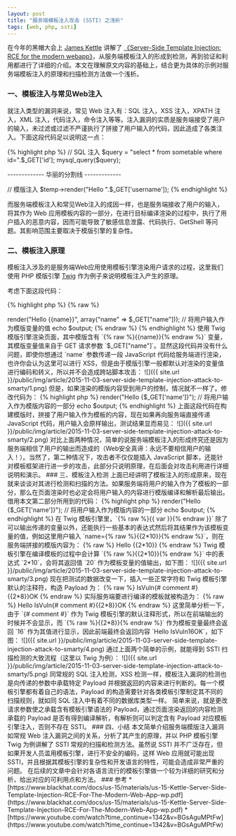 ```yaml
---
layout: post
title: "服务端模板注入攻击 (SSTI) 之浅析"
tags: [web, php, ssti]
---
```


在今年的黑帽大会上 [James Kettle](http://blog.portswigger.net/) 讲解了 [《Server-Side Template Injection: RCE for the modern webapp》](https://www.blackhat.com/docs/us-15/materials/us-15-Kettle-Server-Side-Template-Injection-RCE-For-The-Modern-Web-App-wp.pdf)，从服务端模板注入的形成到检测，再到验证和利用都进行了详细的介绍。本文在理解原文内容的基础上，结合更为具体的示例对服务端模板注入的原理和扫描检测方法做一个浅析。

### 一、模板注入与常见Web注入

就注入类型的漏洞来说，常见 Web 注入有：SQL 注入，XSS 注入，XPATH 注入，XML 注入，代码注入，命令注入等等。注入漏洞的实质是服务端接受了用户的输入，未过滤或过滤不严谨执行了拼接了用户输入的代码，因此造成了各类注入。下面这段代码足以说明这一点：

{% highlight php %}
// SQL 注入
$query = "select * from sometable where id=".$_GET['id'];
mysql_query($query);

------------- 华丽的分割线 -------------

// 模版注入
$temp->render("Hello ".$_GET['username']);
{% endhighlight %}

而服务端模板注入和常见Web注入的成因一样，也是服务端接收了用户的输入，将其作为 Web 应用模板内容的一部分，在进行目标编译渲染的过程中，执行了用户插入的恶意内容，因而可能导致了敏感信息泄露、代码执行、GetShell 等问题。其影响范围主要取决于模版引擎的复杂性。

### 二、模板注入原理

模板注入涉及的是服务端Web应用使用模板引擎渲染用户请求的过程，这里我们使用 PHP 模版引擎 [Twig](http://twig.sensiolabs.org/) 作为例子来说明模板注入产生的原理。

考虑下面这段代码：

{% highlight php %}
{% raw %}
<?php
require_once dirname(__FILE__).'/../lib/Twig/Autoloader.php';
Twig_Autoloader::register(true);

$twig = new Twig_Environment(new Twig_Loader_String());
$output = $twig->render("Hello {{name}}", array("name" => $_GET["name"]));  // 将用户输入作为模版变量的值
echo $output;
{% endraw %}
{% endhighlight %}

使用 Twig 模版引擎渲染页面，其中模版含有 `{% raw %}{{name}}{% endraw %}` 变量，其模版变量值来自于 GET 请求参数 `$_GET["name"]`。显然这段代码并没有什么问题，即使你想通过 `name` 参数传递一段 JavaScript 代码给服务端进行渲染，也许你会认为这里可以进行 XSS，但是由于模版引擎一般都默认对渲染的变量值进行编码和转义，所以并不会造成跨站脚本攻击：

![]({{ site.url }}/public/img/article/2015-11-03-server-side-template-injection-attack-to-smarty/1.png)

但是，如果渲染的模版内容受到用户的控制，情况就不一样了。修改代码为：

{% highlight php %}
<?php
require_once dirname(__FILE__).'/../lib/Twig/Autoloader.php';
Twig_Autoloader::register(true);

$twig = new Twig_Environment(new Twig_Loader_String());
$output = $twig->render("Hello {$_GET['name']}");  // 将用户输入作为模版内容的一部分
echo $output;
{% endhighlight %}

上面这段代码在构建模版时，拼接了用户输入作为模板的内容，现在如果再向服务端直接传递 JavaScript 代码，用户输入会原样输出，测试结果显而易见：

![]({{ site.url }}/public/img/article/2015-11-03-server-side-template-injection-attack-to-smarty/2.png)

对比上面两种情况，简单的说服务端模板注入的形成终究还是因为服务端相信了用户的输出而造成的（Web安全真谛：永远不要相信用户的输入！）。当然了，第二种情况下，攻击者不仅仅能插入 JavaScript 脚本，还能针对模板框架进行进一步的攻击，此部分只说明原理，在后面会对攻击利用进行详细说明和演示。

### 三、模板注入检测

上面已经讲明了模板注入的形成原来，现在就来谈谈对其进行检测和扫描的方法。如果服务端将用户的输入作为了模板的一部分，那么在页面渲染时也必定会将用户输入的内容进行模版编译和解析最后输出。

借用本文第二部分所用到的代码：

{% highlight php %}
<?php
require_once dirname(__FILE__).'/../lib/Twig/Autoloader.php';
Twig_Autoloader::register(true);

$twig = new Twig_Environment(new Twig_Loader_String());
$output = $twig->render("Hello {$_GET['name']}");  // 将用户输入作为模版内容的一部分
echo $output;
{% endhighlight %}

在 Twig 模板引擎里，`{% raw %}{{ var }}{% endraw }}` 除了可以输出传递的变量以外，还能执行一些基本的表达式然后将其结果作为该模板变量的值，例如这里用户输入 `name={% raw %}{{2*10}}{% endraw %}`，则在服务端拼接的模版内容为：

{% raw %}
    Hello {{2*10}}
{% endraw %}
    
Twig 模板引擎在编译模板的过程中会计算 `{% raw %}{{2*10}}{% endraw %}` 中的表达式 `2*10`，会将其返回值 `20` 作为模板变量的值输出，如下图：

![]({{ site.url }}/public/img/article/2015-11-03-server-side-template-injection-attack-to-smarty/3.png)

现在把测试的数据改变一下，插入一些正常字符和 Twig 模板引擎默认的注释符，构造 Payload 为：

{% raw %}
    IsVuln{# comment #}{{2*8}}OK
{% endraw %}
    
实际服务端要进行编译的模板就被构造为：

{% raw %}
    Hello IsVuln{# comment #}{{2*8}}OK
{% endraw %}
    
这里简单分析一下，由于 `{# comment #}` 作为 Twig 模板引擎的默认注释形式，所以在前端输出的时候并不会显示，而 `{% raw %}{{2*8}}{% endraw %}` 作为模板变量最终会返回 `16` 作为其值进行显示，因此前端最终会返回内容 `Hello IsVuln16OK`，如下图：
    
![]({{ site.url }}/public/img/article/2015-11-03-server-side-template-injection-attack-to-smarty/4.png)

通过上面两个简单的示例，就能得到 SSTI 扫描检测的大致流程（这里以 Twig 为例）：

![]({{ site.url }}/public/img/article/2015-11-03-server-side-template-injection-attack-to-smarty/5.png)

同常规的 SQL 注入检测，XSS 检测一样，模板注入漏洞的检测也是向传递的参数中承载特定 Payload 并根据返回的内容来进行判断的。每一个模板引擎都有着自己的语法，Payload 的构造需要针对各类模板引擎制定其不同的扫描规则，就如同 SQL 注入中有着不同的数据库类型一样。

简单来说，就是更改请求参数使之承载含有模板引擎语法的 Payload，通过页面渲染返回的内容检测承载的 Payload 是否有得到编译解析，有解析则可以判定含有 Payload 对应模板引擎注入，否则不存在 SSTI。

### 四、小结

本文简单介绍服务端模版注入漏洞如常规 Web 注入漏洞之间的关系，分析了其产生的原理，并以 PHP 模板引擎 Twig 为例讲解了 SSTI 常规的扫描和检测方法。虽然说 SSTI 并不广泛存在，但如果开发人员滥用模板引擎，进行不安全的编码，这样 Web 应用就可能出现 SSTI，并且根据其模板引擎的复杂性和开发语言的特性，可能会造成非常严重的问题。

在后续的文章中会针对各语言流行的模板引擎做一个较为详细的研究和分析，给出对应的可利用点和方法。

### 参考

* [https://www.blackhat.com/docs/us-15/materials/us-15-Kettle-Server-Side-Template-Injection-RCE-For-The-Modern-Web-App-wp.pdf](https://www.blackhat.com/docs/us-15/materials/us-15-Kettle-Server-Side-Template-Injection-RCE-For-The-Modern-Web-App-wp.pdf)
* [https://www.youtube.com/watch?time_continue=1342&v=BGsAguMPtFw](https://www.youtube.com/watch?time_continue=1342&v=BGsAguMPtFw)
